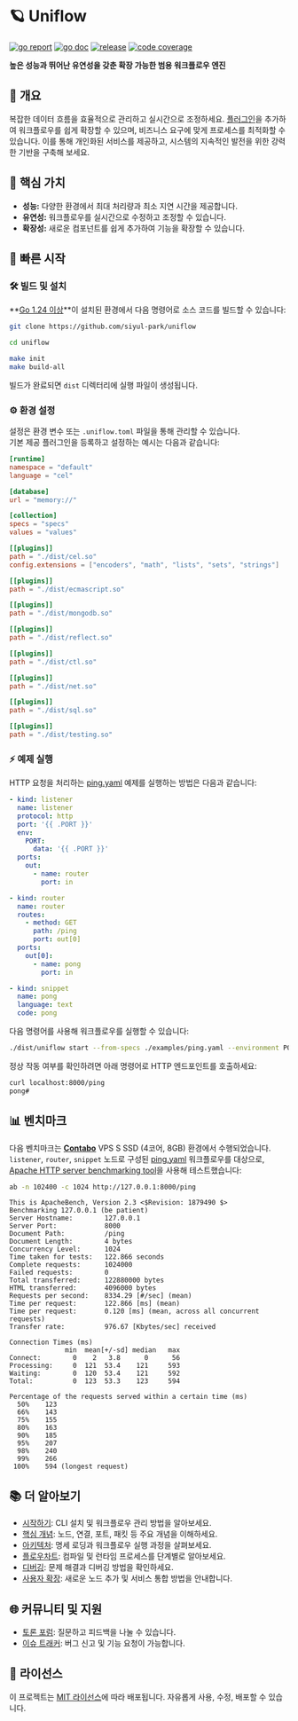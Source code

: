 # 🪐 Uniflow

[![go report][go_report_img]][go_report_url]
[![go doc][go_doc_img]][go_doc_url]
[![release][repo_releases_img]][repo_releases_url]
[![code coverage][go_code_coverage_img]][go_code_coverage_url]

**높은 성능과 뛰어난 유연성을 갖춘 확장 가능한 범용 워크플로우 엔진**

## 📝 개요

복잡한 데이터 흐름을 효율적으로 관리하고 실시간으로 조정하세요. [플러그인](plugins/README_kr.md)을 추가하여 워크플로우를 쉽게 확장할 수 있으며, 비즈니스 요구에 맞게 프로세스를 최적화할 수 있습니다. 이를 통해 개인화된 서비스를 제공하고, 시스템의 지속적인 발전을 위한 강력한 기반을 구축해 보세요.

## 🎯 핵심 가치

- **성능:** 다양한 환경에서 최대 처리량과 최소 지연 시간을 제공합니다.
- **유연성:** 워크플로우를 실시간으로 수정하고 조정할 수 있습니다.
- **확장성:** 새로운 컴포넌트를 쉽게 추가하여 기능을 확장할 수 있습니다.

## 🚀 빠른 시작

### 🛠️ 빌드 및 설치

**[Go 1.24 이상](https://go.dev/doc/install)**이 설치된 환경에서 다음 명령어로 소스 코드를 빌드할 수 있습니다:

```sh
git clone https://github.com/siyul-park/uniflow

cd uniflow

make init
make build-all
```

빌드가 완료되면 `dist` 디렉터리에 실행 파일이 생성됩니다.

### ⚙️ 환경 설정

설정은 환경 변수 또는 `.uniflow.toml` 파일을 통해 관리할 수 있습니다.  
기본 제공 플러그인을 등록하고 설정하는 예시는 다음과 같습니다:

```toml
[runtime]
namespace = "default"
language = "cel"

[database]
url = "memory://"

[collection]
specs = "specs"
values = "values"

[[plugins]]
path = "./dist/cel.so"
config.extensions = ["encoders", "math", "lists", "sets", "strings"]

[[plugins]]
path = "./dist/ecmascript.so"

[[plugins]]
path = "./dist/mongodb.so"

[[plugins]]
path = "./dist/reflect.so"

[[plugins]]
path = "./dist/ctl.so"

[[plugins]]
path = "./dist/net.so"

[[plugins]]
path = "./dist/sql.so"

[[plugins]]
path = "./dist/testing.so"
```

### ⚡ 예제 실행

HTTP 요청을 처리하는 [ping.yaml](examples/ping.yaml) 예제를 실행하는 방법은 다음과 같습니다:

```yaml
- kind: listener
  name: listener
  protocol: http
  port: '{{ .PORT }}'
  env:
    PORT:
      data: '{{ .PORT }}'
  ports:
    out:
      - name: router
        port: in

- kind: router
  name: router
  routes:
    - method: GET
      path: /ping
      port: out[0]
  ports:
    out[0]:
      - name: pong
        port: in

- kind: snippet
  name: pong
  language: text
  code: pong
```

다음 명령어를 사용해 워크플로우를 실행할 수 있습니다:

```sh
./dist/uniflow start --from-specs ./examples/ping.yaml --environment PORT=8000
```

정상 작동 여부를 확인하려면 아래 명령어로 HTTP 엔드포인트를 호출하세요:

```sh
curl localhost:8000/ping
pong#
```

## 📊 벤치마크

다음 벤치마크는 **[Contabo](https://contabo.com/)** VPS S SSD (4코어, 8GB) 환경에서 수행되었습니다.  
`listener`, `router`, `snippet` 노드로 구성된 [ping.yaml](examples/ping.yaml) 워크플로우를
대상으로, [Apache HTTP server benchmarking tool](https://httpd.apache.org/docs/2.4/programs/ab.html)을 사용해 테스트했습니다:

```sh
ab -n 102400 -c 1024 http://127.0.0.1:8000/ping
```

```
This is ApacheBench, Version 2.3 <$Revision: 1879490 $>
Benchmarking 127.0.0.1 (be patient)
Server Hostname:        127.0.0.1
Server Port:            8000
Document Path:          /ping
Document Length:        4 bytes
Concurrency Level:      1024
Time taken for tests:   122.866 seconds
Complete requests:      1024000
Failed requests:        0
Total transferred:      122880000 bytes
HTML transferred:       4096000 bytes
Requests per second:    8334.29 [#/sec] (mean)
Time per request:       122.866 [ms] (mean)
Time per request:       0.120 [ms] (mean, across all concurrent requests)
Transfer rate:          976.67 [Kbytes/sec] received

Connection Times (ms)
              min  mean[+/-sd] median   max
Connect:        0    2   3.8      0      56
Processing:     0  121  53.4    121     593
Waiting:        0  120  53.4    121     592
Total:          0  123  53.3    123     594

Percentage of the requests served within a certain time (ms)
  50%    123
  66%    143
  75%    155
  80%    163
  90%    185
  95%    207
  98%    240
  99%    266
 100%    594 (longest request)
```

## 📚 더 알아보기

- [시작하기](./docs/getting_started_kr.md): CLI 설치 및 워크플로우 관리 방법을 알아보세요.
- [핵심 개념](./docs/key_concepts_kr.md): 노드, 연결, 포트, 패킷 등 주요 개념을 이해하세요.
- [아키텍처](./docs/architecture_kr.md): 명세 로딩과 워크플로우 실행 과정을 살펴보세요.
- [플로우차트](./docs/flowchart_kr.md): 컴파일 및 런타임 프로세스를 단계별로 알아보세요.
- [디버깅](./docs/debugging_kr.md): 문제 해결과 디버깅 방법을 확인하세요.
- [사용자 확장](./docs/user_extensions_kr.md): 새로운 노드 추가 및 서비스 통합 방법을 안내합니다.

## 🌐 커뮤니티 및 지원

- [토론 포럼](https://github.com/siyul-park/uniflow/discussions): 질문하고 피드백을 나눌 수 있습니다.
- [이슈 트래커](https://github.com/siyul-park/uniflow/issues): 버그 신고 및 기능 요청이 가능합니다.

## 📜 라이선스

이 프로젝트는 [MIT 라이선스](./LICENSE)에 따라 배포됩니다. 자유롭게 사용, 수정, 배포할 수 있습니다.

<!-- Go -->

[go_download_url]: https://golang.org/dl/
[go_version_img]: https://img.shields.io/badge/Go-1.21+-00ADD8?style=for-the-badge&logo=go
[go_code_coverage_img]: https://codecov.io/gh/siyul-park/uniflow/graph/badge.svg?token=quEl9AbBcW
[go_code_coverage_url]: https://codecov.io/gh/siyul-park/uniflow
[go_report_img]: https://goreportcard.com/badge/github.com/siyul-park/uniflow
[go_report_url]: https://goreportcard.com/report/github.com/siyul-park/uniflow
[go_doc_img]: https://godoc.org/github.com/siyul-park/uniflow?status.svg
[go_doc_url]: https://godoc.org/github.com/siyul-park/uniflow

<!-- Repository -->

[repo_url]: https://github.com/siyul-park/uniflow
[repo_issues_url]: https://github.com/siyul-park/uniflow/issues
[repo_pull_request_url]: https://github.com/siyul-park/uniflow/pulls
[repo_discussions_url]: https://github.com/siyul-park/uniflow/discussions
[repo_releases_img]: https://img.shields.io/github/release/siyul-park/uniflow.svg
[repo_releases_url]: https://github.com/siyul-park/uniflow/releases
[repo_wiki_url]: https://github.com/siyul-park/uniflow/wiki
[repo_wiki_img]: https://img.shields.io/badge/docs-wiki_page-blue?style=for-the-badge&logo=none
[repo_wiki_faq_url]: https://github.com/siyul-park/uniflow/wiki/FAQ
